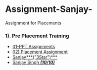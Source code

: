 # Assignment-Sanjay-
Assignment for Placements 


### 1). Pre Placement Training
- [01-PPT Assignments](https://github.com/Dr-Sanjay/Assignment_Sanjay/tree/main/01-PPT_Assignments)
- [02).Placement Assignment](01-PPT_Assignments/Day_10_(Recursion).ipynb)
- [Sanjay***("3Star")***](https://github.com/Dr-Sanjay/Assignment_Sanjay/blob/main/01-PPT_Assignments/Day_07_(Strings).ipynb)
- [Sanjay Singh ***(10/10)***](https://github.com/Dr-Sanjay/Assignment_Sanjay/tree/main/07-Python_Solutions)
